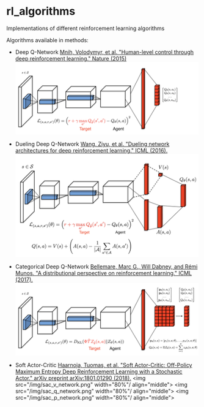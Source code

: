 # rl_algorithms
Implementations of different reinforcement learning algorithms

Algorithms available in methods:

- Deep Q-Network [Mnih, Volodymyr, et al. "Human-level control through deep reinforcement learning." Nature (2015)](https://pra.open.tips/storage.googleapis.com/deepmind-media/dqn/DQNNaturePaper.pdf)
![alt text](/img/dqn_classic.png)

- Dueling Deep Q-Network [Wang, Ziyu, et al. "Dueling network architectures for deep reinforcement learning." ICML (2016).](https://arxiv.org/pdf/1511.06581.pdf)
![alt text](/img/dqn_dueling.png)

- Categorical Deep Q-Network [Bellemare, Marc G., Will Dabney, and Rémi Munos. "A distributional perspective on reinforcement learning." ICML (2017).](https://arxiv.org/pdf/1707.06887)
![alt text](/img/dqn_categorical.png)

- Soft Actor-Critic [Haarnoja, Tuomas, et al. "Soft Actor-Critic: Off-Policy Maximum Entropy Deep Reinforcement Learning with a Stochastic Actor." arXiv preprint arXiv:1801.01290 (2018).](https://arxiv.org/pdf/1801.01290)
<img src="/img/sac_v_network.png" width="80%"/ align="middle">
<img src="/img/sac_q_network.png" width="80%"/ align="middle">
<img src="/img/sac_p_network.png" width="80%"/ align="middle">

